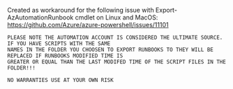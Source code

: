 Created as workaround for the following issue with Export-AzAutomationRunbook cmdlet on Linux and MacOS:
    https://github.com/Azure/azure-powershell/issues/11101

    PLEASE NOTE THE AUTOMATION ACCOUNT IS CONSIDERED THE ULTIMATE SOURCE. IF YOU HAVE SCRIPTS WITH THE SAME
    NAMES IN THE FOLDER YOU CHOOSEN TO EXPORT RUNBOOKS TO THEY WILL BE REPLACED IF RUNBOOKS MODIFIED TIME IS 
    GREATER OR EQUAL THAN THE LAST MODIFED TIME OF THE SCRIPT FILES IN THE FOLDER!!!
    
    NO WARRANTIES USE AT YOUR OWN RISK